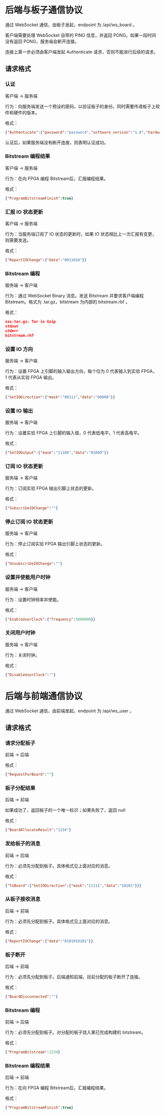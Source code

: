 # 后端与板子通信协议

通过 WebSocket 通信，由板子发起，endpoint 为 /api/ws_board 。

客户端需要处理 WebSocket 自带的 PING 信息，并返回 PONG。如果一段时间没有返回 PONG，服务端会断开连接。

连接上第一步必须由客户端发起 Authenticate 请求，否则不能进行后续的请求。

## 请求格式

### 认证

客户端 -> 服务端

行为：向服务端发送一个预设的密码，以验证板子的身份。同时需要传递板子上软件和硬件的版本。

格式：

```json
{"Authenticate":{"password":"password","software_version":"1.0","hardware_version":"0.1"}}
```

认证后，如果服务端没有断开连接，则表明认证成功。

### Bitstream 编程结果

客户端 -> 服务端

行为：在向 FPGA 编程 Bitstream后，汇报编程结果。

格式：

```json
{"ProgramBitstreamFinish":true}
```



### 汇报 IO 状态更新

客户端 -> 服务端

行为：当服务端订阅了 IO 状态的更新时，如果 IO 状态相比上一次汇报有变更，则需要发送。

格式：

```json
{"ReportIOChange":{"data":"0011010"}}
```

### Bitstream 编程

服务端 -> 客户端

行为：通过 WebSocket Binary 消息。发送 Bitstream 并要求客户端编程 Bitstream。格式为 .tar.gz，bitstream 为内部的 bitstream.rbf 。

格式：

```json
xxx.tar.gz: Tar in Gzip
stdout
stderr
bitstream.rbf
```

### 设置 IO 方向

服务端 -> 客户端

行为：设置 FPGA 上引脚的输入输出方向，每个位为 0 代表输入到实验 FPGA， 1 代表从实验 FPGA 输出。

格式：

```json
{"SetIODirection":{"mask":"00111","data":"00000"}}
```

### 设置 IO 输出

服务端 -> 客户端

行为：设置实验 FPGA 上引脚的输入值，0 代表低电平，1 代表高电平。

格式：

```json
{"SetIOOutput":{"mask":"11100","data":"01000"}}
```

### 订阅 IO 状态更新

服务端 -> 客户端

行为：订阅实验 FPGA 输出引脚上状态的更新。

格式：

```json
{"SubscribeIOChange":""}
```

### 停止订阅 IO 状态更新

服务端 -> 客户端

行为：停止订阅实验 FPGA 输出引脚上状态的更新。

格式：

```json
{"UnsubscribeIOChange":""}
```

### 设置并使能用户时钟

服务端 -> 客户端

行为：设置时钟频率并使能。

格式：

```json
{"EnableUserClock":{"frequency":3000000}}
```

### 关闭用户时钟

服务端 -> 客户端

行为：关闭时钟。

格式：

```json
{"DisableUserClock":""}
```

# 后端与前端通信协议

通过 WebSocket 通信，由前端发起，endpoint 为 /api/ws_user 。

## 请求格式

### 请求分配板子

前端 -> 后端

格式：

```json
{"RequestForBoard":""}
```

### 板子分配结果

后端 -> 前端

如果成功了，返回板子的一个唯一标识；如果失败了，返回 null

格式：

```json
{"BoardAllocateResult":"1234"}
```

### 发给板子的消息

前端 -> 后端

行为：必须先分配到板子。具体格式见上面对应的消息。

格式：

```json
{"ToBoard":{"SetIODirection":{"mask":"11111","data":"10101"}}}
```

### 从板子接收消息

后端 -> 前端

行为：必须先分配到板子。具体格式见上面对应的消息。

格式：

```json
{"ReportIOChange":{"data":"0101010101"}}
```

### 板子断开

后端 -> 前端

行为：必须先分配到板子。后端通知前端，目前分配的板子断开了连接。

格式：

```json
{"BoardDisconnected":""}
```

### Bitstream 编程

前端 -> 后端

行为：必须先分配到板子。对分配的板子烧入某已完成构建的 bitstream。

格式：

```json
{"ProgramBitstream":1234}
```

### Bitstream 编程结果

后端 -> 前端

行为：在向 FPGA 编程 Bitstream后，汇报编程结果。

格式：

```json
{"ProgramBitstreamFinish":true}
```

